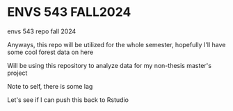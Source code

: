 # ENVS 543 FALL2024

envs 543 repo fall 2024

Anyways, this repo will be utilized for the whole semester, hopefully I'll have some cool forest data on here

Will be using this repository to analyze data for my non-thesis master's project

Note to self, there is some lag

Let's see if I can push this back to Rstudio



